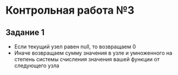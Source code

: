 # Контрольная работа №3

## Задание 1

- Если текущий узел равен null, то возвращаем 0
- Иначе возвращаем сумму значения в узле и умноженного на степень системы счисления значения вашей функции от следующего узла